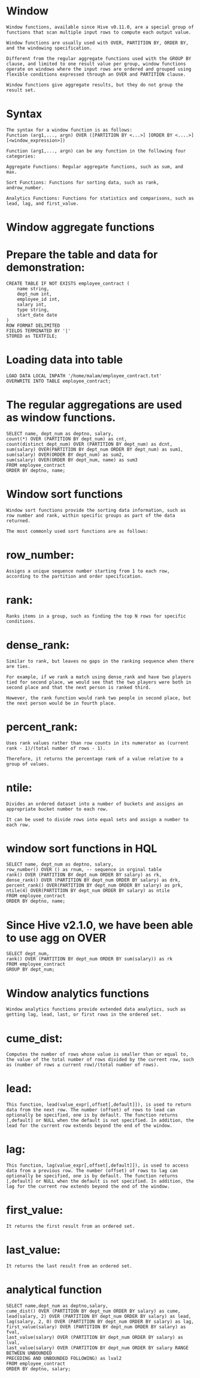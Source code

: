 #   Window

    Window functions, available since Hive v0.11.0, are a special group of functions that scan multiple input rows to compute each output value.

    Window functions are usually used with OVER, PARTITION BY, ORDER BY, and the windowing specification.

    Different from the regular aggregate functions used with the GROUP BY clause, and limited to one result value per group, window functions operate on windows where the input rows are ordered and grouped using flexible conditions expressed through an OVER and PARTITION clause. 

    Window functions give aggregate results, but they do not group the result set.

#   Syntax
    
    The syntax for a window function is as follows:
    Function (arg1,..., argn) OVER ([PARTITION BY <...>] [ORDER BY <....>] [<window_expression>])

    Function (arg1,..., argn) can be any function in the following four categories:
    
    Aggregate Functions: Regular aggregate functions, such as sum, and max.
    
    Sort Functions: Functions for sorting data, such as rank, androw_number.
    
    Analytics Functions: Functions for statistics and comparisons, such as lead, lag, and first_value.


#   Window aggregate functions

#   Prepare the table and data for demonstration:

    CREATE TABLE IF NOT EXISTS employee_contract (
        name string,
        dept_num int,
        employee_id int,
        salary int,
        type string,
        start_date date
    )
    ROW FORMAT DELIMITED
    FIELDS TERMINATED BY '|'
    STORED as TEXTFILE;

#   Loading data into table
    LOAD DATA LOCAL INPATH '/home/malam/employee_contract.txt'
    OVERWRITE INTO TABLE employee_contract;

#   The regular aggregations are used as window functions.

    SELECT name, dept_num as deptno, salary,
    count(*) OVER (PARTITION BY dept_num) as cnt,
    count(distinct dept_num) OVER (PARTITION BY dept_num) as dcnt,
    sum(salary) OVER(PARTITION BY dept_num ORDER BY dept_num) as sum1,
    sum(salary) OVER(ORDER BY dept_num) as sum2,
    sum(salary) OVER(ORDER BY dept_num, name) as sum3
    FROM employee_contract
    ORDER BY deptno, name;


#   Window sort functions

    Window sort functions provide the sorting data information, such as row number and rank, within specific groups as part of the data returned. 

    The most commonly used sort functions are as follows:

#   row_number: 
    Assigns a unique sequence number starting from 1 to each row, according to the partition and order specification.

#   rank: 
    
    Ranks items in a group, such as finding the top N rows for specific conditions.

#   dense_rank: 
    Similar to rank, but leaves no gaps in the ranking sequence when there are ties. 
    
    For example, if we rank a match using dense_rank and have two players tied for second place, we would see that the two players were both in second place and that the next person is ranked third.
    
    However, the rank function would rank two people in second place, but the next person would be in fourth place.

#   percent_rank: 
    Uses rank values rather than row counts in its numerator as (current rank - 1)/(total number of rows - 1). 
    
    Therefore, it returns the percentage rank of a value relative to a group of values.

#   ntile: 
    Divides an ordered dataset into a number of buckets and assigns an appropriate bucket number to each row.
    
    It can be used to divide rows into equal sets and assign a number to each row.

#   window sort functions in HQL

    SELECT name, dept_num as deptno, salary,
    row_number() OVER () as rnum, -- sequence in orginal table 
    rank() OVER (PARTITION BY dept_num ORDER BY salary) as rk,
    dense_rank() OVER (PARTITION BY dept_num ORDER BY salary) as drk,
    percent_rank() OVER(PARTITION BY dept_num ORDER BY salary) as prk,
    ntile(4) OVER(PARTITION BY dept_num ORDER BY salary) as ntile
    FROM employee_contract
    ORDER BY deptno, name;

#   Since Hive v2.1.0, we have been able to use agg on OVER
    
    SELECT dept_num, 
    rank() OVER (PARTITION BY dept_num ORDER BY sum(salary)) as rk
    FROM employee_contract
    GROUP BY dept_num;


#   Window analytics functions

    Window analytics functions provide extended data analytics, such as getting lag, lead, last, or first rows in the ordered set.
    

#   cume_dist: 
    Computes the number of rows whose value is smaller than or equal to, the value of the total number of rows divided by the current row, such as (number of rows ≤ current row)/(total number of rows).

#   lead: 
    This function, lead(value_expr[,offset[,default]]), is used to return data from the next row. The number (offset) of rows to lead can optionally be specified, one is by default. The function returns [,default] or NULL when the default is not specified. In addition, the lead for the current row extends beyond the end of the window.

#   lag: 
    This function, lag(value_expr[,offset[,default]]), is used to access data from a previous row. The number (offset) of rows to lag can optionally be specified, one is by default. The function returns [,default] or NULL when the default is not specified. In addition, the lag for the current row extends beyond the end of the window.

#   first_value: 
    It returns the first result from an ordered set.

#   last_value: 
    It returns the last result from an ordered set. 


#   analytical function

    SELECT name,dept_num as deptno,salary,
    cume_dist() OVER (PARTITION BY dept_num ORDER BY salary) as cume,
    lead(salary, 2) OVER (PARTITION BY dept_num ORDER BY salary) as lead,
    lag(salary, 2, 0) OVER (PARTITION BY dept_num ORDER BY salary) as lag,
    first_value(salary) OVER (PARTITION BY dept_num ORDER BY salary) as fval,
    last_value(salary) OVER (PARTITION BY dept_num ORDER BY salary) as lval,
    last_value(salary) OVER (PARTITION BY dept_num ORDER BY salary RANGE BETWEEN UNBOUNDED
    PRECEDING AND UNBOUNDED FOLLOWING) as lval2
    FROM employee_contract
    ORDER BY deptno, salary;










